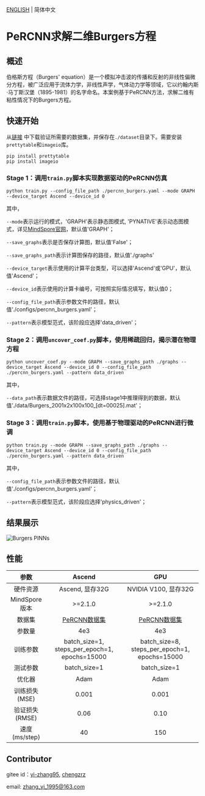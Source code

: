 [ENGLISH](README.md) | 简体中文

# PeRCNN求解二维Burgers方程

## 概述

伯格斯方程（Burgers' equation）是一个模拟冲击波的传播和反射的非线性偏微分方程，被广泛应用于流体力学，非线性声学，气体动力学等领域，它以约翰内斯·马丁斯汉堡（1895-1981）的名字命名。本案例基于PeRCNN方法，求解二维有粘性情况下的Burgers方程。

## 快速开始

从[链接](https://download.mindspore.cn/mindscience/mindflow/dataset/applications/data_mechanism_fusion/PeRCNN) 中下载验证所需要的数据集，并保存在`./dataset`目录下。需要安装`prettytable`和`imageio`库。

```shell
pip install prettytable
pip install imageio
```

### Stage 1：调用`train.py`脚本实现数据驱动的PeRCNN仿真

```shell
python train.py --config_file_path ./percnn_burgers.yaml --mode GRAPH --device_target Ascend --device_id 0
```

其中，

`--mode`表示运行的模式，'GRAPH'表示静态图模式, 'PYNATIVE'表示动态图模式，详见[MindSpore官网](https://www.mindspore.cn/docs/zh-CN/r2.0/design/dynamic_graph_and_static_graph.html?highlight=pynative)，默认值'GRAPH'；

`--save_graphs`表示是否保存计算图，默认值'False'；

`--save_graphs_path`表示计算图保存的路径，默认值'./graphs'

`--device_target`表示使用的计算平台类型，可以选择'Ascend'或'GPU'，默认值'Ascend'；

`--device_id`表示使用的计算卡编号，可按照实际情况填写，默认值0；

`--config_file_path`表示参数文件的路径，默认值'./configs/percnn_burgers.yaml'；

`--pattern`表示模型范式，该阶段应选择'data_driven'；

### Stage 2：调用`uncover_coef.py`脚本，使用稀疏回归，揭示潜在物理方程

```shell
python uncover_coef.py --mode GRAPH --save_graphs_path ./graphs --device_target Ascend --device_id 0 --config_file_path ./percnn_burgers.yaml --pattern data_driven
```

其中，

`--data_path`表示数据文件的路径，可选择stage1中推理得到的数据，默认值'./data/Burgers_2001x2x100x100_[dt=00025].mat'；

### Stage 3：调用`train.py`脚本，使用基于物理驱动的PeRCNN进行微调

```shell
python train.py --mode GRAPH --save_graphs_path ./graphs --device_target Ascend --device_id 0 --config_file_path ./percnn_burgers.yaml --pattern data_driven
```

其中，

`--config_file_path`表示参数文件的路径，默认值'./configs/percnn_burgers.yaml'；

`--pattern`表示模型范式，该阶段应选择'physics_driven'；

## 结果展示

![Burgers PINNs](images/results.gif)

## 性能

| 参数               | Ascend               | GPU                |
|:----------------------:|:--------------------------:|:---------------:|
| 硬件资源                | Ascend, 显存32G            | NVIDIA V100, 显存32G    |
| MindSpore版本           | >=2.1.0                 | >=2.1.0                   |
| 数据集                  | [PeRCNN数据集](https://download-mindspore.osinfra.cn/mindscience/mindflow/dataset/applications/data_mechanism_fusion/PeRCNN/)      | [PeRCNN数据集](https://download-mindspore.osinfra.cn/mindscience/mindflow/dataset/applications/data_mechanism_fusion/PeRCNN/)                   |
| 参数量                  | 4e3                   | 4e3                  |
| 训练参数                | batch_size=1, steps_per_epoch=1, epochs=15000 | batch_size=8, steps_per_epoch=1, epochs=15000 |
| 测试参数                | batch_size=1          | batch_size=1               |
| 优化器                  | Adam                 | Adam                   |
| 训练损失(MSE)           | 0.001                | 0.001             |
| 验证损失(RMSE)          | 0.06                | 0.10              |
| 速度(ms/step)           | 40                   | 150                |

## Contributor

gitee id：[yi-zhang95](https://gitee.com/yi-zhang95), [chengzrz](https://gitee.com/chengzrz)

email: zhang_yi_1995@163.com